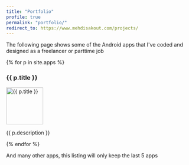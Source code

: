 ```yaml
---
title: "Portfolio"
profile: true
permalink: "portfolio/"
redirect_to: https://www.mehdisakout.com/projects/
---
```

The following page shows some of the Android apps that I've coded and designed as a freelancer or parttime job 

{% for p in site.apps %}
<div class="app_wrapper">
	<h3 class="app_title">{{ p.title }}</h3>
	<img class="app_icon" src="{{ p.logo }}" width="100" alt="{{ p.title }}"/>
	<p class="app_description"> {{ p.description }}</p>
</div> 
{% endfor %}  

<p>And many other apps, this listing will only keep the last 5 apps</p>